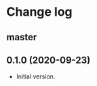 # Change log

## master

## 0.1.0 (2020-09-23)

- Initial version.

[@palkan]: https://github.com/palkan
